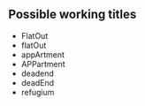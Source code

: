 ## Possible working titles

* FlatOut
* flatOut
* appArtment
* APPartment
* deadend
* deadEnd
* refugium